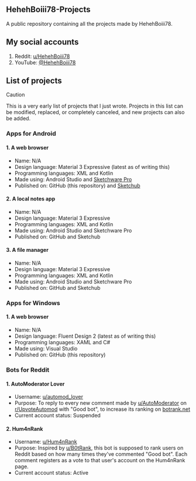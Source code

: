 ## HehehBoiii78-Projects
A public repository containing all the projects made by HehehBoiii78.

## My social accounts
1. Reddit: [u/HehehBoiii78](https://www.reddit.com/u/HehehBoiii78)
2. YouTube: [@HehehBoiii78](https://youtube.com/@hehehboiii78)

## List of projects
> [!CAUTION]
> This is a very early list of projects that I just wrote. Projects in this list can be modified, replaced, or completely canceled, and new projects can also be added.
### Apps for Android
#### 1. A web browser
* Name: N/A
* Design language: Material 3 Expressive (latest as of writing this)
* Programming languages: XML and Kotlin
* Made using: Android Studio and [Sketchware Pro](https://sketchware.pro)
* Published on: GitHub (this repository) and [Sketchub](https://web.sketchub.in/u/HehehBoiii78)
#### 2. A local notes app
* Name: N/A
* Design language: Material 3 Expressive
* Programming languages: XML and Kotlin
* Made using: Android Studio and Sketchware Pro
* Published on: GitHub and Sketchub
#### 3. A file manager
* Name: N/A
* Design language: Material 3 Expressive
* Programming languages: XML and Kotlin
* Made using: Android Studio and Sketchware Pro
* Published on: GitHub and Sketchub
### Apps for Windows
#### 1. A web browser
* Name: N/A
* Design language: Fluent Design 2 (latest as of writing this)
* Programming languages: XAML and C#
* Made using: Visual Studio
* Published on: GitHub (this repository)
### Bots for Reddit
#### 1. AutoModerator Lover
* Username: [u/automod_lover](https://www.reddit.com/u/automod_lover)
* Purpose: To reply to every new comment made by [u/AutoModerator](https://www.reddit.com/u/AutoModerator) on [r/UpvoteAutomod](https://www.reddit.com/r/UpvoteAutomod) with "Good bot", to increase its ranking on [botrank.net](https://botrank.net/bots/AutomModerator)
* Current account status: Suspended
#### 2. Hum4nRank
* Username: [u/Hum4nRank](https://www.reddit.com/u/Hum4nRank)
* Purpose: Inspired by [u/B0tRank](https://www.reddit.com/u/B0tRank), this bot is supposed to rank users on Reddit based on how many times they've commented "Good bot". Each comment registers as a vote to that user's account on the Hum4nRank page.
* Current account status: Active